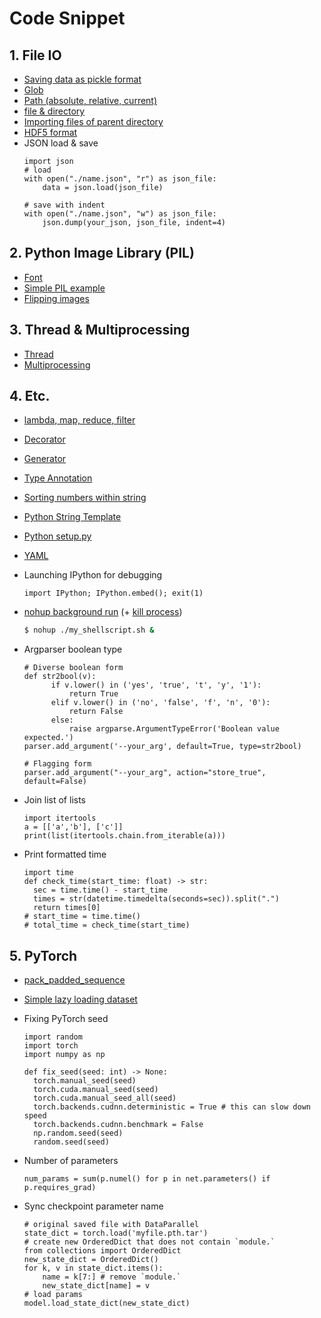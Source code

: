 # Code Snippet

## 1. File IO

- [Saving data as pickle format](https://wikidocs.net/8929)
- [Glob](https://wikidocs.net/3746)
- [Path (absolute, relative, current)](https://wikidocs.net/3716)
- [file & directory](https://wikidocs.net/3717)
- [Importing files of parent directory](https://seongkyun.github.io/others/2019/04/29/python_import/)
- [HDF5 format](https://wikidocs.net/24030)
- JSON load & save
  ```python3
  import json
  # load
  with open("./name.json", "r") as json_file:
      data = json.load(json_file)
    
  # save with indent
  with open("./name.json", "w") as json_file:
      json.dump(your_json, json_file, indent=4)
  ```

## 2. Python Image Library (PIL)

- [Font](https://wikidocs.net/12157)
- [Simple PIL example](https://wikidocs.net/3702)
- [Flipping images](https://wikidocs.net/12205)

## 3. Thread & Multiprocessing

- [Thread](https://niceman.tistory.com/138?category=940952)
- [Multiprocessing](https://niceman.tistory.com/145?category=940952)

## 4. Etc.

- [lambda, map, reduce, filter](https://wikidocs.net/64)
- [Decorator](https://velog.io/@doondoony/Python-Decorator-101)
- [Generator](https://wikidocs.net/16069)
- [Type Annotation](https://www.daleseo.com/python-typing/)
- [Sorting numbers within string](https://stackoverflow.com/questions/5967500/how-to-correctly-sort-a-string-with-a-number-inside)
- [Python String Template](https://appia.tistory.com/244)
- [Python setup.py](https://data-newbie.tistory.com/770)
- [YAML](https://rfriend.tistory.com/540)
- Launching IPython for debugging
  ```python3
  import IPython; IPython.embed(); exit(1)
  ```
  
- [nohup background run](https://joonyon.tistory.com/entry/%EC%89%BD%EA%B2%8C-%EC%84%A4%EB%AA%85%ED%95%9C-nohup-%EA%B3%BC-%EB%B0%B1%EA%B7%B8%EB%9D%BC%EC%9A%B4%EB%93%9C-%EB%AA%85%EB%A0%B9%EC%96%B4-%EC%82%AC%EC%9A%A9%EB%B2%95) (+ [kill process](https://velog.io/@jekim5418/Shell-Script-nohup%EC%9C%BC%EB%A1%9C-%EC%8B%A4%ED%96%89%ED%95%9C-%ED%94%84%EB%A1%9C%EC%84%B8%EC%8A%A4-%EC%A2%85%EB%A3%8C))
  ```sh
  $ nohup ./my_shellscript.sh &
  ```
  
- Argparser boolean type
  ```python3
  # Diverse boolean form
  def str2bool(v):
        if v.lower() in ('yes', 'true', 't', 'y', '1'):
            return True
        elif v.lower() in ('no', 'false', 'f', 'n', '0'):
            return False
        else:
            raise argparse.ArgumentTypeError('Boolean value expected.')
  parser.add_argument('--your_arg', default=True, type=str2bool)
  
  # Flagging form
  parser.add_argument("--your_arg", action="store_true", default=False)
  ```
  
 - Join list of lists
    ```python3
    import itertools
    a = [['a','b'], ['c']]
    print(list(itertools.chain.from_iterable(a)))
    ```
    
- Print formatted time
  ```python3
  import time
  def check_time(start_time: float) -> str:
    sec = time.time() - start_time
    times = str(datetime.timedelta(seconds=sec)).split(".")
    return times[0]
  # start_time = time.time()
  # total_time = check_time(start_time)
  ```
  
## 5. PyTorch

- [pack_padded_sequence](https://simonjisu.github.io/nlp/2018/07/05/packedsequence.html)
- [Simple lazy loading dataset](https://discuss.pytorch.org/t/loading-huge-data-functionality/346/3)
  
- Fixing PyTorch seed
  ```python3
  import random
  import torch
  import numpy as np
  
  def fix_seed(seed: int) -> None:
    torch.manual_seed(seed)
    torch.cuda.manual_seed(seed)
    torch.cuda.manual_seed_all(seed)
    torch.backends.cudnn.deterministic = True # this can slow down speed
    torch.backends.cudnn.benchmark = False
    np.random.seed(seed)
    random.seed(seed)
  ```

- Number of parameters
  ```python3
  num_params = sum(p.numel() for p in net.parameters() if p.requires_grad)
  ```
  
- Sync checkpoint parameter name 
  ```python3
  # original saved file with DataParallel
  state_dict = torch.load('myfile.pth.tar')
  # create new OrderedDict that does not contain `module.`
  from collections import OrderedDict
  new_state_dict = OrderedDict()
  for k, v in state_dict.items():
      name = k[7:] # remove `module.`
      new_state_dict[name] = v
  # load params
  model.load_state_dict(new_state_dict)
  ```
